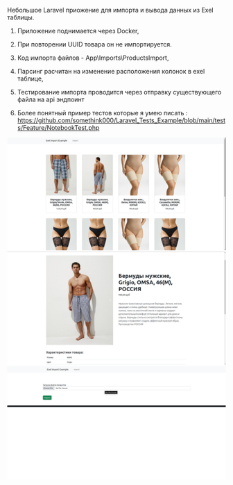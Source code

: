 
Небольшое Laravel приожение для импорта и вывода данных из Exel таблицы. 



1. Приложение поднимается через Docker,

2. При повторении UUID товара он не импортируется.
       
3. Код импорта файлов - App\Imports\ProductsImport,
                
4. Парсинг расчитан на изменение расположения колонок в exel таблице,
                    
5. Тестирование импорта проводится через отправку существующего файла на api эндпоинт

6. Более понятный пример тестов которые я умею писать : https://github.com/somethink000/Laravel_Tests_Example/blob/main/tests/Feature/NotebookTest.php
                            



<p align="center">
    <img width="1000px" src="/exmpl1.png" alt="qr"/>
    <img width="1000px" src="/exmpl2.png" alt="qr"/>
    <img width="1000px" src="/exmpl3.png" alt="qr"/>
</p>